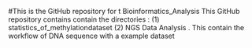 #This is the GitHub repository for t Bioinformatics_Analysis
This GitHub repository contains contain the  directories : (1) statistics_of_methylationdataset (2) NGS Data Analysis . This contain the workflow of DNA sequence with a example dataset
